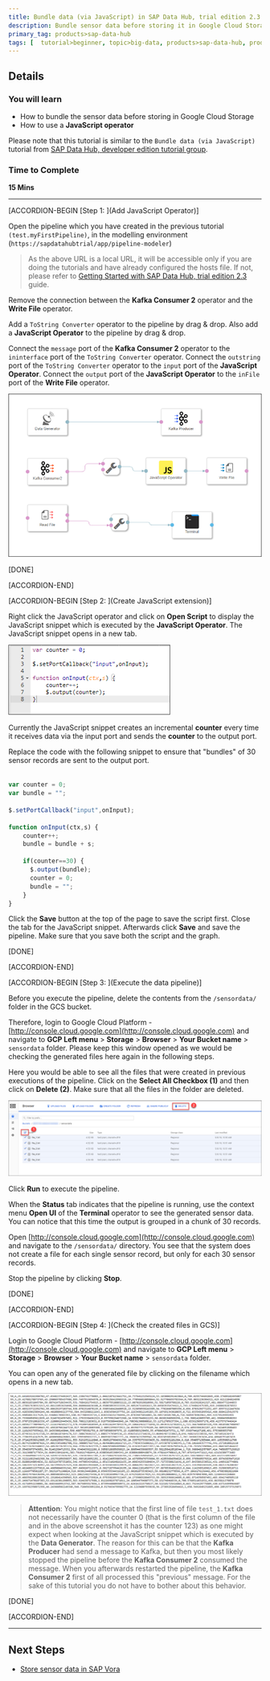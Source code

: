 ```yaml
---
title: Bundle data (via JavaScript) in SAP Data Hub, trial edition 2.3
description: Bundle sensor data before storing it in Google Cloud Storage by using SAP Data Hub, trial edition 2.3.
primary_tag: products>sap-data-hub
tags: [  tutorial>beginner, topic>big-data, products>sap-data-hub, products>sap-vora  ]
---
```


## Details
### You will learn  
- How to bundle the sensor data before storing in Google Cloud Storage
- How to use a **JavaScript operator**

Please note that this tutorial is similar to the `Bundle data (via JavaScript)` tutorial from [SAP Data Hub, developer edition tutorial group](https://www.sap.com/developer/groups/datahub-pipelines.html).

### Time to Complete
**15 Mins**

---

[ACCORDION-BEGIN [Step 1: ](Add JavaScript Operator)]

Open the pipeline which you have created in the previous tutorial `(test.myFirstPipeline)`, in the modelling environment (`https://sapdatahubtrial/app/pipeline-modeler`)

>As the above URL is a local URL, it will be accessible only if you are doing the tutorials and have already configured the hosts file. If not, please refer to [Getting Started with SAP Data Hub, trial edition 2.3](https://caldocs.hana.ondemand.com/caldocs/help/Getting_Started_Data_Hub_23.pdf) guide.

Remove the connection between the **Kafka Consumer 2** operator and the **Write File** operator.

Add a `ToString Converter` operator to the pipeline by drag & drop. Also add a **JavaScript Operator** to the pipeline by drag & drop.

Connect the `message` port of the **Kafka Consumer 2** operator to the `ininterface` port of the `ToString Converter` operator. Connect the `outstring` port of the `ToString Converter` operator to the `input` port of the **JavaScript Operator**. Connect the `output` port of the **JavaScript Operator** to the `inFile` port of the **Write File** operator.

![picture1](datahub-trial-v2-pipelines-part04-1.png)

[DONE]

[ACCORDION-END]

[ACCORDION-BEGIN [Step 2: ](Create JavaScript extension)]

Right click the JavaScript operator and click on **Open Script** to display the JavaScript snippet which is executed by the **JavaScript Operator**. The JavaScript snippet opens in a new tab.

![picture2](datahub-trial-v2-pipelines-part04-2.png)

Currently the JavaScript snippet creates an incremental **counter** every time it receives data via the input port and sends the **counter** to the output port.

Replace the code with the following snippet to ensure that "bundles" of 30 sensor records are sent to the output port.

```javascript

var counter = 0;
var bundle = "";

$.setPortCallback("input",onInput);

function onInput(ctx,s) {
    counter++;
    bundle = bundle + s;

    if(counter==30) {
      $.output(bundle);
      counter = 0;
      bundle = "";
    }
}
```
Click the **Save** button at the top of the page to save the script first. Close the tab for the JavaScript snippet. Afterwards click **Save** and save the pipeline. Make sure that you save both the script and the graph.

[DONE]

[ACCORDION-END]


[ACCORDION-BEGIN [Step 3: ](Execute the data pipeline)]

Before you execute the pipeline, delete the contents from the `/sensordata/` folder in the GCS bucket.

Therefore, login to Google Cloud Platform - [http://console.cloud.google.com](http://console.cloud.google.com) and navigate to **GCP Left menu** > **Storage** > **Browser** > **Your Bucket name** > `sensordata` folder. Please keep this window opened as we would be checking the generated files here again in the following steps.

Here you would be able to see all the files that were created in previous executions of the pipeline. Click on the **Select All Checkbox (1)** and then click on  **Delete (2)**. Make sure that all the files in the folder are deleted.

![picture3](datahub-trial-v2-pipelines-part04-3.png)

Click **Run** to execute the pipeline.

When the **Status** tab indicates that the pipeline is running, use the context menu **Open UI** of the **Terminal** operator to see the generated sensor data. You can notice that this time the output is grouped in a chunk of 30 records.

Open [http://console.cloud.google.com](http://console.cloud.google.com) and navigate to the `/sensordata/` directory. You see that the system does not create a file for each single sensor record, but only for each 30 sensor records.

Stop the pipeline by clicking **Stop**.

[DONE]

[ACCORDION-END]

[ACCORDION-BEGIN [Step 4: ](Check the created files in GCS)]

Login to Google Cloud Platform - [http://console.cloud.google.com](http://console.cloud.google.com) and navigate to **GCP Left menu** > **Storage** > **Browser** > **Your Bucket name** > `sensordata` folder.

You can open any of the generated file by clicking on the filename which opens in a new tab.

![picture4](datahub-trial-v2-pipelines-part04-4.png)

>**Attention**: You might notice that the first line of file `test_1.txt` does not necessarily have the counter 0 (that is the first column of the file and in the above screenshot it has the counter 123) as one might expect when looking at the JavaScript snippet which is executed by the **Data Generator**. The reason for this can be that the **Kafka Producer** had send a message to Kafka, but then you most likely stopped the pipeline before the **Kafka Consumer 2** consumed the message. When you afterwards restarted the pipeline, the **Kafka Consumer 2** first of all processed this "previous" message. For the sake of this tutorial you do not have to bother about this behavior.

[DONE]

[ACCORDION-END]

---

## Next Steps
- [Store sensor data in SAP Vora](https://developers.sap.com/germany/tutorials/datahub-trial-v2-pipelines-part05.html)
